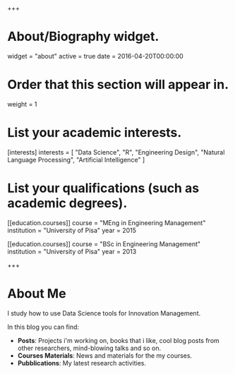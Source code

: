 +++
# About/Biography widget.
widget = "about"
active = true
date = 2016-04-20T00:00:00

# Order that this section will appear in.
weight = 1

# List your academic interests.
[interests]
  interests = [
    "Data Science",
	"R",
	"Engineering Design",
    "Natural Language Processing",
	"Artificial Intelligence"
  ]

# List your qualifications (such as academic degrees).

[[education.courses]]
  course = "MEng in Engineering Management"
  institution = "University of Pisa"
  year = 2015

[[education.courses]]
  course = "BSc in Engineering Management"
  institution = "University of Pisa"
  year = 2013
 
+++

# About Me

I study how to use Data Science tools for Innovation Management.

In this blog you can find:

- __Posts__: Projects i'm working on, books that i like, cool blog posts from other researchers, mind-blowing talks and so on.
- __Courses Materials__: News and materials for the my courses.
- __Pubblications__: My latest research activities.










